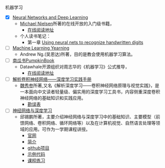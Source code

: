 机器学习

- [x] [Neural Networks and Deep Learning](https://github.com/zhangkaihua88/ML/tree/master/Michael%20Nielsen-2015-Neural%20Networks%20and%20Deep%20Learning)
    - [Michael Nielsen](http://michaelnielsen.org/)所著的在线开放的入门级书籍，
        - [在线阅读地址](http://neuralnetworksanddeeplearning.com/)
    - 个人读书笔记：
        - 第一章 [Using neural nets to recognize handwritten digits](https://www.jianshu.com/p/a2d1363bc144)
- [ ] [Machine Learning Yearning](https://github.com/zhangkaihua88/ML/tree/master/Andrew%20Ng.-2018-Machine%20Learning%20Yearning)
    - Andrew Ng.(吴恩达)所著，目的是教会使用机器学习算法。
- [ ] [南瓜书PumpkinBook](https://github.com/datawhalechina/pumpkin-book)
    - Datawhale开源组织对周志华的《机器学习》公式推导，
        - [在线阅读地址](https://datawhalechina.github.io/pumpkin-book/)
- [ ] [解析卷积神经网络——深度学习实践手册](https://github.com/zhangkaihua88/ML/tree/master/%E9%AD%8F%E7%A7%80%E5%8F%82-2018-%E8%A7%A3%E6%9E%90%E5%8D%B7%E7%A7%AF%E7%A5%9E%E7%BB%8F%E7%BD%91%E7%BB%9C%E2%80%94%E2%80%94%E6%B7%B1%E5%BA%A6%E5%AD%A6%E4%B9%A0%E5%AE%9E%E8%B7%B5%E6%89%8B%E5%86%8C)
    - [魏秀参](http://lamda.nju.edu.cn/weixs/?AspxAutoDetectCookieSupport=1)所著,又名《解析深度学习——卷积神经网络原理与视觉实践》，是一本面向中文读者轻量级、偏实用的深度学习工具书，内容侧重深度卷积神经网络的基础知识和实践应用。
        - [勘误表](http://lamda.nju.edu.cn/weixs/book/CNN_book.html)
- [ ] [神经网络与深度学习](https://github.com/zhangkaihua88/ML/tree/master/%E9%82%B1%E9%94%A1%E9%B9%8F-2019-%E7%A5%9E%E7%BB%8F%E7%BD%91%E7%BB%9C%E4%B8%8E%E6%B7%B1%E5%BA%A6%E5%AD%A6%E4%B9%A0)
    - 邱锡鹏所著，主要介绍神经网络与深度学习中的基础知识、主要模型（前馈网络、卷积网络、循环网络等）以及在计算机视觉、自然语言处理等领域的应用。可作为一学期课程讲授。
        - [官网](https://nndl.github.io/)
        - [简介](https://zhuanlan.zhihu.com/p/61591812)
        - [github项目](https://github.com/nndl/nndl.github.io)
        - [示例代码](https://github.com/nndl/nndl-codes)
        - [课程练习](https://github.com/nndl/exercise)
<!-- - [ ] test -->
<!-- 对勾 $\surd$ -->
<!-- $\times$ -->
